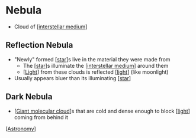 # Nebula

- Cloud of [[interstellar medium]]

## Reflection Nebula

- "Newly" formed [[star]]s live in the material they were made from
  - The [[star]]s illuminate the [[interstellar medium]] around them
  - [[Light]] from these clouds is reflected [[light]] (like moonlight)
- Usually appears bluer than its illuminating [[star]]

## Dark Nebula

- [[Giant molecular cloud]]s that are cold and dense enough to block [[light]] coming from behind it

[[Astronomy]]

[//begin]: # "Autogenerated link references for markdown compatibility"
[interstellar medium]: interstellar-medium "Interstellar Medium"
[star]: star "Star"
[star]: star "Star"
[interstellar medium]: interstellar-medium "Interstellar Medium"
[Light]: light "Light"
[light]: light "Light"
[star]: star "Star"
[Giant molecular cloud]: giant-molecular-cloud "Giant Molecular Cloud"
[light]: light "Light"
[Astronomy]: astronomy "Astronomy"
[//end]: # "Autogenerated link references"